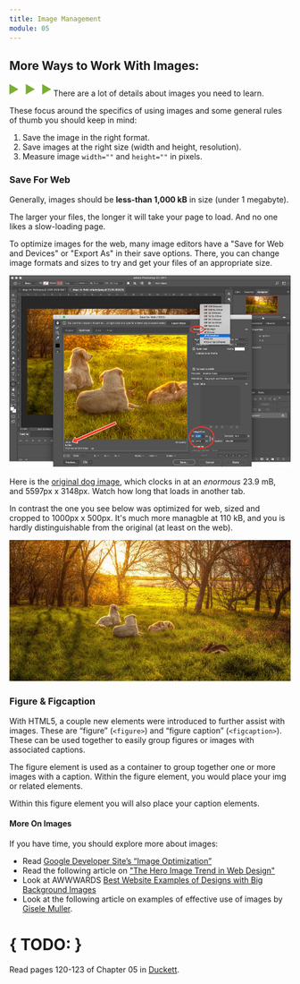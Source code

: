 ```yaml
---
title: Image Management
module: 05
---
```


## More Ways to Work With Images:
<img src="./../../../img/arrow-divider.svg" style="width: 75px; border: none;" />
There are a lot of details about images you need to learn.

These focus around the specifics of using images and some general rules of thumb you should keep in mind:

1. Save the image in the right format.
2. Save images at the right size (width and height, resolution).
3. Measure image `width=""` and `height=""` in pixels.


### Save For Web
Generally, images should be **less-than 1,000 kB** in size (under 1 megabyte).

<!-- If you remember from your introductory design classes, creating and saving files for print is much different than for web. For example, printers print at _300 ppi_, but screens on need _72 ppi_ for proper resolution. --> The larger your files, the longer it will take your page to load. And no one likes a slow-loading page.

To optimize images for the web, many image editors have a "Save for Web and Devices" or "Export As" in their save options. There, you can change image formats and sizes to try and get your files of an appropriate size.

<img src="../imgs/save-imgs-for-web.jpg" alt="Image of 'Save for Web' dialogue in Photoshop CC" title="Save for Web" width="1000" height="auto" style="border: none" />

Here is the <a href="../imgs/dogs-in-field-original.jpeg" target="_blank">original dog image</a>, which clocks in at an _enormous_ 23.9 mB, and 5597px x 3148px. Watch how long that loads in another tab.

In contrast the one you see below was optimized for web, sized and cropped to 1000px x 500px. It's much more managble at 110 kB, and you is hardly distinguishable from the original (at least on the web).

<img src="../imgs/dogs-in-field.jpeg" alt="An image dogs laying in a field while the sun sets" title="Dogs in a Sunlit Field" width="1000px" height="auto" />


### Figure & Figcaption
With HTML5, a couple new elements were introduced to further assist with images. These are “figure” (`<figure>`) and “figure caption” (`<figcaption>`). These can be used together to easily group figures or images with associated captions.

The figure element is used as a container to group together one or more images with a caption. Within the figure element, you would place your img or related elements.

Within this figure element you will also place your caption elements.

<p data-height="200" data-theme-id="30567" data-slug-hash="MEmLdv" data-default-tab="html,result" data-user="Media-Ed-Online" data-embed-version="2" data-pen-title="[Intro-Web-Dev] Topic-05: Fig & FigCap" class="codepen"></p>
<script async src="https://production-assets.codepen.io/assets/embed/ei.js"></script>

#### More On Images
If you have time, you should explore more about images:

- Read [Google Developer Site’s “Image Optimization”](https://developers.google.com/web/fundamentals/performance/optimizing-content-efficiency/image-optimization)
- Read the following article on ["The Hero Image Trend in Web Design"](https://envato.com/blog/exploring-hero-image-trend-web-design/)
- Look at AWWWARDS [Best Website Examples of Designs with Big Background Images](http://www.awwwards.com/websites/big-background-images/)
- Look at the following article on examples of effective use of images by [Gisele Muller](https://webdesignledger.com/20-examples-of-effective-image-usage-in-web-design/).


# { TODO: }
Read pages 120-123 of Chapter 05 in [Duckett](https://github.com/Media-Ed-Online/intro-web-dev/issues/3).
